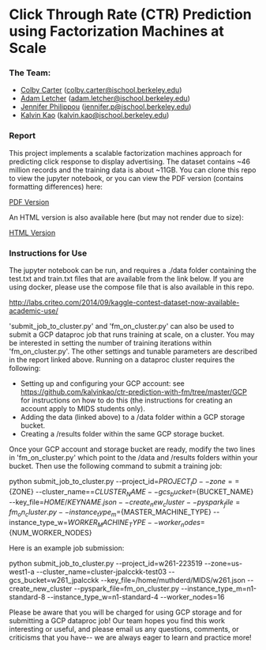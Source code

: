 # Click Through Rate (CTR) Prediction using Factorization Machines at Scale

### The Team:
- [Colby Carter](https://github.com/colbycarter) (colby.carter@ischool.berkeley.edu)
- [Adam Letcher](https://github.com/perch333) (adam.letcher@ischool.berkeley.edu)
- [Jennifer Philippou](https://github.com/jphilippou27) (jennifer.p@ischool.berkeley.edu)
- [Kalvin Kao](https://github.com/kalvinkao) (kalvin.kao@ischool.berkeley.edu)

### Report
This project implements a scalable factorization machines approach for predicting click response to display advertising. The dataset contains ~46 million records and the training data is about ~11GB. You can clone this repo to view the jupyter notebook, or you can view the PDF version (contains formatting differences) here:

[PDF Version](https://github.com/kalvinkao/ctr-prediction-with-fm/blob/master/CTR_FactorizationMachines.pdf)

An HTML version is also available here (but may not render due to size):

[HTML Version](https://github.com/kalvinkao/ctr-prediction-with-fm/blob/master/CarterKaoLetcherPhilippou_w261_FM_CTR.html)

### Instructions for Use
The jupyter notebook can be run, and requires a ./data folder containing the test.txt and train.txt files that are available from the link below.  If you are using docker, please use the compose file that is also available in this repo.

http://labs.criteo.com/2014/09/kaggle-contest-dataset-now-available-academic-use/


'submit_job_to_cluster.py' and 'fm_on_cluster.py' can also be used to submit a GCP dataproc job that runs training at scale, on a cluster.  You may be interested in setting the number of training iterations within 'fm_on_cluster.py'.  The other settings and tunable parameters are described in the report linked above.  Running on a dataproc cluster requires the following:

- Setting up and configuring your GCP account: see https://github.com/kalvinkao/ctr-prediction-with-fm/tree/master/GCP for instructions on how to do this (the instructions for creating an account apply to MIDS students only).
- Adding the data (linked above) to a /data folder within a GCP storage bucket.
- Creating a /results folder within the same GCP storage bucket.

Once your GCP account and storage bucket are ready, modify the two lines in 'fm_on_cluster.py' which point to the /data and /results folders within your bucket.  Then use the following command to submit a training job:

python submit_job_to_cluster.py --project_id=${PROJECT_ID} --zone==${ZONE} --cluster_name==${CLUSTER_NAME} --gcs_bucket=${BUCKET_NAME} --key_file=$HOME/KEYNAME.json --create_new_cluster --pyspark_file=fm_on_cluster.py --instance_type_m=${MASTER_MACHINE_TYPE} --instance_type_w=${WORKER_MACHINE_TYPE} --worker_nodes=${NUM_WORKER_NODES}

Here is an example job submission:

python submit_job_to_cluster.py --project_id=w261-223519 --zone=us-west1-a --cluster_name=cluster-jpalcckk-test03 --gcs_bucket=w261_jpalcckk --key_file=/home/muthderd/MIDS/w261.json --create_new_cluster --pyspark_file=fm_on_cluster.py --instance_type_m=n1-standard-8 --instance_type_w=n1-standard-4 --worker_nodes=16

Please be aware that you will be charged for using GCP storage and for submitting a GCP dataproc job!  Our team hopes you find this work interesting or useful, and please email us any questions, comments, or criticisms that you have-- we are always eager to learn and practice more!
